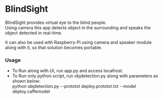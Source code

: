 # BlindSight
BlindSight provides virtual eye to the blind people. <br />
Using camera this app detects object in the surrounding and speaks the object detected in real-time.

It can also be used with Raspberry-Pi using camera and speaker module along with it, so that solution becomes portable.

### Usage
* To Run along with UI, run app.py and access localhost.
* To Run only python script, run objdetection.py along with parameters as shown below: <br />
      python objdetection.py --prototxt deploy.prototxt.txt --model deploy.caffemodel
